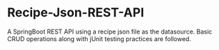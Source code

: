 # Recipe-Json-REST-API
A SpringBoot REST API using a recipe json file as the datasource. Basic CRUD operations along with jUnit testing practices are followed. 
